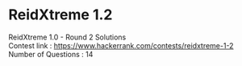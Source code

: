 # ReidXtreme 1.2
ReidXtreme 1.0 - Round 2 Solutions\
Contest link : https://www.hackerrank.com/contests/reidxtreme-1-2 \
Number of Questions : 14
